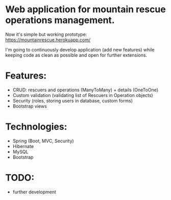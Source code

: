 # Web application for mountain rescue operations management.
Now it's simple but working prototype: https://mountainrescue.herokuapp.com/

I'm going to continuously develop application (add new features) while keeping code as clean as possible and open for further extensions.

# Features:
- CRUD: rescuers and operations (ManyToMany) + details (OneToOne)
- Custom validation (validating list of Rescuers in Operation objects)
- Security (roles, storing users in database, custom forms)
- Bootstrap views

# Technologies:
- Spring (Boot, MVC, Security)
- Hibernate
- MySQL
- Bootstrap

# TODO:
- further development
